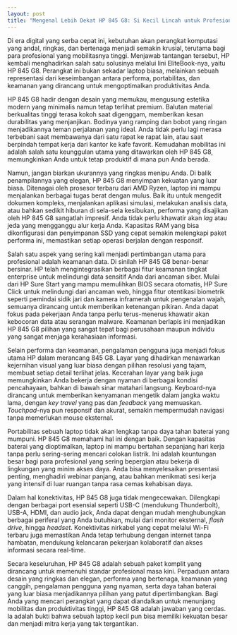 ```yaml
---
layout: post
title: "Mengenal Lebih Dekat HP 845 G8: Si Kecil Lincah untuk Profesional Produktif"
---
```


Di era digital yang serba cepat ini, kebutuhan akan perangkat komputasi yang andal, ringkas, dan bertenaga menjadi semakin krusial, terutama bagi para profesional yang mobilitasnya tinggi. Menjawab tantangan tersebut, HP kembali menghadirkan salah satu solusinya melalui lini EliteBook-nya, yaitu HP 845 G8. Perangkat ini bukan sekadar laptop biasa, melainkan sebuah representasi dari keseimbangan antara performa, portabilitas, dan keamanan yang dirancang untuk mengoptimalkan produktivitas Anda.

HP 845 G8 hadir dengan desain yang memukau, mengusung estetika modern yang minimalis namun tetap terlihat premium. Balutan material berkualitas tinggi terasa kokoh saat digenggam, memberikan kesan durabilitas yang menjanjikan. Bodinya yang ramping dan bobot yang ringan menjadikannya teman perjalanan yang ideal. Anda tidak perlu lagi merasa terbebani saat membawanya dari satu rapat ke rapat lain, atau saat berpindah tempat kerja dari kantor ke kafe favorit. Kemudahan mobilitas ini adalah salah satu keunggulan utama yang ditawarkan oleh HP 845 G8, memungkinkan Anda untuk tetap produktif di mana pun Anda berada.

Namun, jangan biarkan ukurannya yang ringkas menipu Anda. Di balik penampilannya yang elegan, HP 845 G8 menyimpan kekuatan yang luar biasa. Ditenagai oleh prosesor terbaru dari AMD Ryzen, laptop ini mampu menjalankan berbagai tugas berat dengan mulus. Baik itu untuk mengedit dokumen kompleks, menjalankan aplikasi simulasi, melakukan analisis data, atau bahkan sedikit hiburan di sela-sela kesibukan, performa yang disajikan oleh HP 845 G8 sangatlah impresif. Anda tidak perlu khawatir akan *lag* atau jeda yang mengganggu alur kerja Anda. Kapasitas RAM yang bisa dikonfigurasi dan penyimpanan SSD yang cepat semakin melengkapi paket performa ini, memastikan setiap operasi berjalan dengan responsif.

Salah satu aspek yang sering kali menjadi pertimbangan utama para profesional adalah keamanan data. Di sinilah HP 845 G8 benar-benar bersinar. HP telah mengintegrasikan berbagai fitur keamanan tingkat enterprise untuk melindungi data sensitif Anda dari ancaman siber. Mulai dari HP Sure Start yang mampu memulihkan BIOS secara otomatis, HP Sure Click untuk melindungi dari ancaman web, hingga fitur otentikasi biometrik seperti pemindai sidik jari dan kamera inframerah untuk pengenalan wajah, semuanya dirancang untuk memberikan ketenangan pikiran. Anda dapat fokus pada pekerjaan Anda tanpa perlu terus-menerus khawatir akan kebocoran data atau serangan malware. Keamanan berlapis ini menjadikan HP 845 G8 pilihan yang sangat tepat bagi perusahaan maupun individu yang sangat menjaga kerahasiaan informasi.

Selain performa dan keamanan, pengalaman pengguna juga menjadi fokus utama HP dalam merancang 845 G8. Layar yang dihadirkan menawarkan kejernihan visual yang luar biasa dengan pilihan resolusi yang tajam, membuat setiap detail terlihat jelas. Kecerahan layar yang baik juga memungkinkan Anda bekerja dengan nyaman di berbagai kondisi pencahayaan, bahkan di bawah sinar matahari langsung. Keyboard-nya dirancang untuk memberikan kenyamanan mengetik dalam jangka waktu lama, dengan *key travel* yang pas dan *feedback* yang memuaskan. *Touchpad*-nya pun responsif dan akurat, semakin mempermudah navigasi tanpa memerlukan mouse eksternal.

Portabilitas sebuah laptop tidak akan lengkap tanpa daya tahan baterai yang mumpuni. HP 845 G8 memahami hal ini dengan baik. Dengan kapasitas baterai yang dioptimalkan, laptop ini mampu bertahan sepanjang hari kerja tanpa perlu sering-sering mencari colokan listrik. Ini adalah keuntungan besar bagi para profesional yang sering bepergian atau bekerja di lingkungan yang minim akses daya. Anda bisa menyelesaikan presentasi penting, menghadiri webinar panjang, atau bahkan menikmati sesi kerja yang intensif di luar ruangan tanpa rasa cemas kehabisan daya.

Dalam hal konektivitas, HP 845 G8 juga tidak mengecewakan. Dilengkapi dengan berbagai port esensial seperti USB-C (mendukung Thunderbolt), USB-A, HDMI, dan audio jack, Anda dapat dengan mudah menghubungkan berbagai periferal yang Anda butuhkan, mulai dari monitor eksternal, *flash drive*, hingga *headset*. Konektivitas nirkabel yang cepat melalui Wi-Fi terbaru juga memastikan Anda tetap terhubung dengan internet tanpa hambatan, mendukung kelancaran pekerjaan kolaboratif dan akses informasi secara real-time.

Secara keseluruhan, HP 845 G8 adalah sebuah paket komplit yang dirancang untuk memenuhi standar profesional masa kini. Perpaduan antara desain yang ringkas dan elegan, performa yang bertenaga, keamanan yang canggih, pengalaman pengguna yang nyaman, serta daya tahan baterai yang luar biasa menjadikannya pilihan yang patut dipertimbangkan. Bagi Anda yang mencari perangkat yang dapat diandalkan untuk menunjang mobilitas dan produktivitas tinggi, HP 845 G8 adalah jawaban yang cerdas. Ia adalah bukti bahwa sebuah laptop kecil pun bisa memiliki kekuatan besar dan menjadi mitra kerja yang tak tergantikan.

